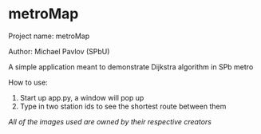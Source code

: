 # metroMap

Project name: metroMap

Author: Michael Pavlov (SPbU)

A simple application meant to demonstrate Dijkstra algorithm in SPb metro

How to use:
1. Start up app.py, a window will pop up
2. Type in two station ids to see the shortest route between them

*All of the images used are owned by their respective creators*
